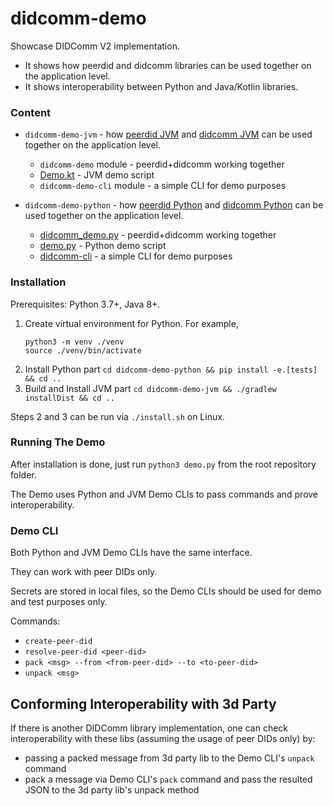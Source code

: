 # didcomm-demo
Showcase DIDComm V2 implementation.

- It shows how peerdid and didcomm libraries can be used together on the application level.
- It shows interoperability between Python and Java/Kotlin libraries.

### Content
- `didcomm-demo-jvm` - how [peerdid JVM](https://github.com/sicpa-dlab/peer-did-jvm) and [didcomm JVM](https://github.com/sicpa-dlab/didcomm-jvm) can be used together on the application level.
  - `didcomm-demo` module - peerdid+didcomm working together
  - [Demo.kt](didcomm-demo-jvm/didcomm-demo/src/main/kotlin/org/didcommx/didcomm/demo/Demo.kt) - JVM demo script
  - `didcomm-demo-cli` module - a simple CLI for demo purposes 
   
- `didcomm-demo-python` - how [peerdid Python](https://github.com/sicpa-dlab/peer-did-python) and [didcomm Python](https://github.com/sicpa-dlab/didcomm-python) can be used together on the application level.
  - [didcomm_demo.py](didcomm-demo-python/didcomm_demo/didcomm_demo.py) - peerdid+didcomm working together
  - [demo.py](didcomm-demo-python/demo.py) - Python demo script
  - [didcomm-cli](didcomm-demo-python/didcomm_demo/didcomm_cli.py) - a simple CLI for demo purposes 

### Installation
Prerequisites: Python 3.7+, Java 8+.

1) Create virtual environment for Python. For example,
    ```
    python3 -m venv ./venv
    source ./venv/bin/activate
    ```
2) Install Python part
  `cd didcomm-demo-python && pip install -e.[tests] && cd ..` 
3) Build and Install JVM part 
   `cd didcomm-demo-jvm && ./gradlew installDist && cd ..`

Steps 2 and 3 can be run via `./install.sh` on Linux.

### Running The Demo
After installation is done, just run `python3 demo.py` from the root repository folder. 

The Demo uses Python and JVM Demo CLIs to pass commands and prove interoperability.

### Demo CLI
Both Python and JVM Demo CLIs have the same interface.

They can work with peer DIDs only.

Secrets are stored in local files, so the Demo CLIs should be used for demo and test purposes only.

Commands:
- `create-peer-did`
- `resolve-peer-did <peer-did>`
- `pack <msg> --from <from-peer-did> --to <to-peer-did>`
- `unpack <msg>`

## Conforming Interoperability with 3d Party
If there is another DIDComm library implementation, one can check interoperability with these libs
(assuming the usage of peer DIDs only) by:
- passing a packed message from 3d party lib to the Demo CLI's `unpack` command
- pack a message via Demo CLI's `pack` command and pass the resulted JSON to the 3d party lib's unpack method
